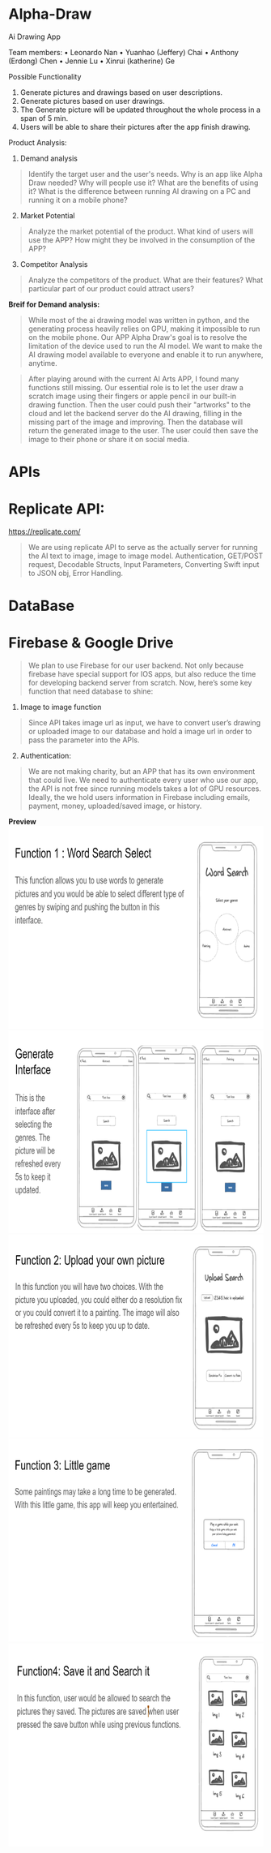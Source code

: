 # Alpha-Draw
Ai Drawing App


Team members:
  • Leonardo Nan
  • Yuanhao (Jeffery) Chai
  • Anthony (Erdong) Chen
  • Jennie Lu
  • Xinrui (katherine) Ge

Possible Functionality
1. Generate pictures and drawings based on user descriptions.
2. Generate pictures based on user drawings.
3. The Generate picture will be updated throughout the whole process in a span of 5 min.
4. Users will be able to share their pictures after the app finish drawing.


Product Analysis:
1. Demand analysis
  > Identify the target user and the user's needs. Why is an app like Alpha Draw needed? Why will people use it? What are the benefits of using it? What is the difference between running AI drawing on a PC and running it on a mobile phone?
2. Market Potential
  > Analyze the market potential of the product. What kind of users will use the APP? How might they be involved in the consumption of the APP? 
3. Competitor Analysis
  > Analyze the competitors of the product. What are their features? What particular part of our product could attract users?

**Breif for Demand analysis:**

>While most of the ai drawing model was written in python, and the generating process heavily relies on GPU, making it impossible to run on the mobile phone. Our APP Alpha Draw's goal is to resolve the limitation of the device used to run the AI model. We want to make the AI drawing model available to everyone and enable it to run anywhere, anytime. 

>After playing around with the current AI Arts APP, I found many functions still missing. Our essential role is to let the user draw a scratch image using their fingers or apple pencil in our built-in drawing function. Then the user could push their "artworks" to the cloud and let the backend server do the AI drawing, filling in the missing part of the image and improving. Then the database will return the generated image to the user. The user could then save the image to their phone or share it on social media.

# APIs
# Replicate API:
https://replicate.com/
> We are using replicate API to serve as the actually server for running the AI text to image, image to image model.
> Authentication, GET/POST request, Decodable Structs, Input Parameters, Converting Swift input to JSON obj, Error Handling.

# DataBase
# Firebase & Google Drive
>We plan to use Firebase for our user backend. Not only because firebase have special support for IOS apps, but also reduce the time for developing backend server from scratch. Now, here’s some key function that need database to shine:

1. Image to image function
> Since API takes image url as input, we have to convert user’s drawing or uploaded image to our database and hold a image url in order to pass the parameter into the APIs.

2. Authentication:
> We are not making charity, but an APP that has its own environment that could live. We need to authenticate every user who use our app, the API is not free since running models takes a lot of GPU resources. Ideally, the we hold users information in Firebase including emails, payment, money, uploaded/saved image, or history.


**Preview**
<br/>
<img src="/preview1.png" alt="Alt text" title="Optional title"  height="400" width="800">
<br/>
<img src="/preview2.png" alt="Alt text" title="Optional title"  height="400" width="800">
<br/>
<img src="/preview3.png" alt="Alt text" title="Optional title"  height="400" width="800">
<br/>
<img src="/preview4.png" alt="Alt text" title="Optional title"  height="400" width="800">
<br/>
<img src="/preview5.png" alt="Alt text" title="Optional title"  height="400" width="800">


